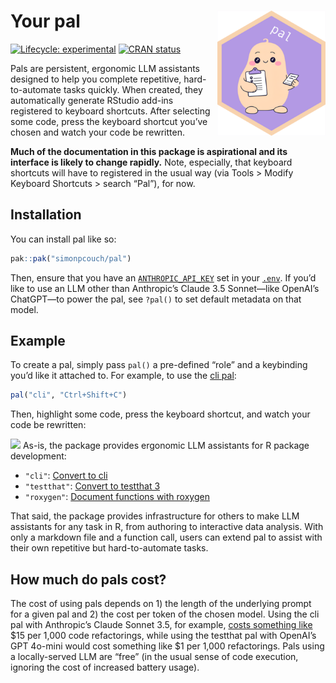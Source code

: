 
<!-- README.md is generated from README.Rmd. Please edit that file -->

# Your pal <img src="man/figures/logo.png" align="right" height="200" alt="" />

<!-- badges: start -->

[![Lifecycle:
experimental](https://img.shields.io/badge/lifecycle-experimental-orange.svg)](https://lifecycle.r-lib.org/articles/stages.html#experimental)
[![CRAN
status](https://www.r-pkg.org/badges/version/pal)](https://CRAN.R-project.org/package=pal)
<!-- badges: end -->

Pals are persistent, ergonomic LLM assistants designed to help you
complete repetitive, hard-to-automate tasks quickly. When created, they
automatically generate RStudio add-ins registered to keyboard shortcuts.
After selecting some code, press the keyboard shortcut you’ve chosen and
watch your code be rewritten.

**Much of the documentation in this package is aspirational and its
interface is likely to change rapidly.** Note, especially, that keyboard
shortcuts will have to registered in the usual way (via Tools \> Modify
Keyboard Shortcuts \> search “Pal”), for now.

## Installation

You can install pal like so:

``` r
pak::pak("simonpcouch/pal")
```

Then, ensure that you have an
[`ANTHROPIC_API_KEY`](https://console.anthropic.com/) set in your
[`.env`](https://github.com/gaborcsardi/dotenv). If you’d like to use an
LLM other than Anthropic’s Claude 3.5 Sonnet—like OpenAI’s ChatGPT—to
power the pal, see `?pal()` to set default metadata on that model.

## Example

To create a pal, simply pass `pal()` a pre-defined “role” and a
keybinding you’d like it attached to. For example, to use the [cli
pal](https://simonpcouch.github.io/pal/reference/pal_cli.html):

``` r
pal("cli", "Ctrl+Shift+C")
```

Then, highlight some code, press the keyboard shortcut, and watch your
code be rewritten:

![](https://github.com/simonpcouch/pal/raw/main/inst/figs/addin.gif)
As-is, the package provides ergonomic LLM assistants for R package
development:

- `"cli"`: [Convert to
  cli](https://simonpcouch.github.io/pal/reference/pal_cli.html)
- `"testthat"`: [Convert to testthat
  3](https://simonpcouch.github.io/pal/reference/pal_testthat.html)
- `"roxygen"`: [Document functions with
  roxygen](https://simonpcouch.github.io/pal/reference/pal_roxygen.html)

That said, the package provides infrastructure for others to make LLM
assistants for any task in R, from authoring to interactive data
analysis. With only a markdown file and a function call, users can
extend pal to assist with their own repetitive but hard-to-automate
tasks.

## How much do pals cost?

The cost of using pals depends on 1) the length of the underlying prompt
for a given pal and 2) the cost per token of the chosen model. Using the
cli pal with Anthropic’s Claude Sonnet 3.5, for example, [costs
something
like](https://simonpcouch.github.io/pal/reference/pal_cli.html#cost)
\$15 per 1,000 code refactorings, while using the testthat pal with
OpenAI’s GPT 4o-mini would cost something like \$1 per 1,000
refactorings. Pals using a locally-served LLM are “free” (in the usual
sense of code execution, ignoring the cost of increased battery usage).

